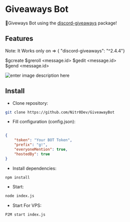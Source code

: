 # Giveaways Bot

🎁Giveways Bot using the [discord-giveaways](https://npmjs.com/discord-giveaways) package!

## Features

Note: It Works only on => { "discord-giveaways": "^2.4.4"}

$gcreate <time> <winners> <prize>
$greroll <message.id> 
$gedit <message.id>  
$gend <message.id>  


![enter image description here](https://cdn.discordapp.com/attachments/790688869665996820/790688956491890718/Screenshot_138.png)

## Install

* Clone repository:
```sh
git clone https://github.com/Nitr0Dev/GiveawayBot
```

* Fill configuration (config.json):

```json
  
{
    "token": "Your BOT Token",
    "prefix": "g!",
    "everyoneMention": true,
    "hostedBy": true
}

```

* Install dependencies:
```sh
npm install
```

* Start:
```sh
node index.js
```
* Start For VPS:
```sh
P2M start index.js
```
